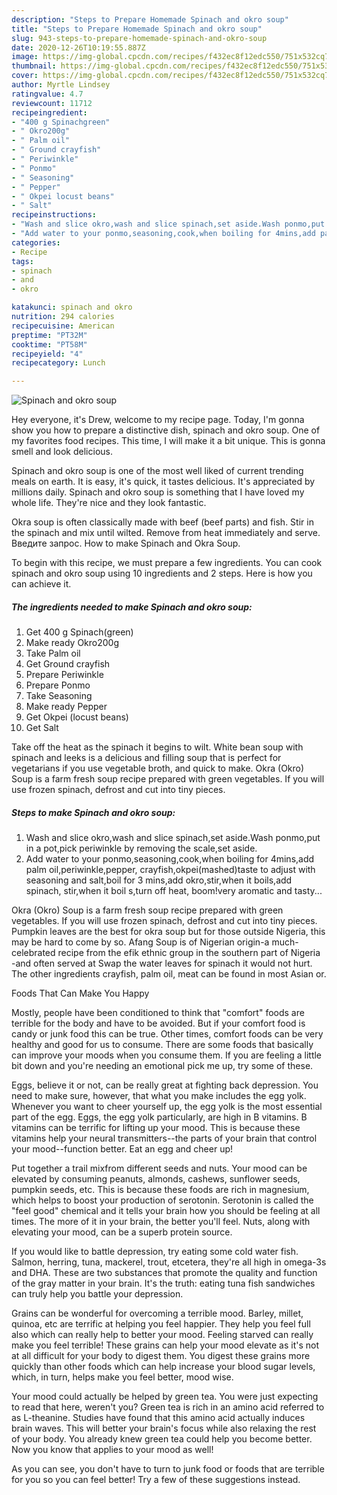 ```yaml
---
description: "Steps to Prepare Homemade Spinach and okro soup"
title: "Steps to Prepare Homemade Spinach and okro soup"
slug: 943-steps-to-prepare-homemade-spinach-and-okro-soup
date: 2020-12-26T10:19:55.887Z
image: https://img-global.cpcdn.com/recipes/f432ec8f12edc550/751x532cq70/spinach-and-okro-soup-recipe-main-photo.jpg
thumbnail: https://img-global.cpcdn.com/recipes/f432ec8f12edc550/751x532cq70/spinach-and-okro-soup-recipe-main-photo.jpg
cover: https://img-global.cpcdn.com/recipes/f432ec8f12edc550/751x532cq70/spinach-and-okro-soup-recipe-main-photo.jpg
author: Myrtle Lindsey
ratingvalue: 4.7
reviewcount: 11712
recipeingredient:
- "400 g Spinachgreen"
- " Okro200g"
- " Palm oil"
- " Ground crayfish"
- " Periwinkle"
- " Ponmo"
- " Seasoning"
- " Pepper"
- " Okpei locust beans"
- " Salt"
recipeinstructions:
- "Wash and slice okro,wash and slice spinach,set aside.Wash ponmo,put in a pot,pick periwinkle by removing the scale,set aside."
- "Add water to your ponmo,seasoning,cook,when boiling for 4mins,add palm oil,periwinkle,pepper, crayfish,okpei(mashed)taste to adjust with seasoning and salt,boil for 3 mins,add okro,stir,when it boils,add spinach, stir,when it boil s,turn off heat, boom!very aromatic and tasty..."
categories:
- Recipe
tags:
- spinach
- and
- okro

katakunci: spinach and okro 
nutrition: 294 calories
recipecuisine: American
preptime: "PT32M"
cooktime: "PT58M"
recipeyield: "4"
recipecategory: Lunch

---
```



![Spinach and okro soup](https://img-global.cpcdn.com/recipes/f432ec8f12edc550/751x532cq70/spinach-and-okro-soup-recipe-main-photo.jpg)

Hey everyone, it's Drew, welcome to my recipe page. Today, I'm gonna show you how to prepare a distinctive dish, spinach and okro soup. One of my favorites food recipes. This time, I will make it a bit unique. This is gonna smell and look delicious.

Spinach and okro soup is one of the most well liked of current trending meals on earth. It is easy, it's quick, it tastes delicious. It's appreciated by millions daily. Spinach and okro soup is something that I have loved my whole life. They're nice and they look fantastic.

Okra soup is often classically made with beef (beef parts) and fish. Stir in the spinach and mix until wilted. Remove from heat immediately and serve. Введите запрос. How to make Spinach and Okra Soup.


To begin with this recipe, we must prepare a few ingredients. You can cook spinach and okro soup using 10 ingredients and 2 steps. Here is how you can achieve it.

<!--inarticleads1-->

##### The ingredients needed to make Spinach and okro soup:

1. Get 400 g Spinach(green)
1. Make ready  Okro200g
1. Take  Palm oil
1. Get  Ground crayfish
1. Prepare  Periwinkle
1. Prepare  Ponmo
1. Take  Seasoning
1. Make ready  Pepper
1. Get  Okpei (locust beans)
1. Get  Salt


Take off the heat as the spinach it begins to wilt. White bean soup with spinach and leeks is a delicious and filling soup that is perfect for vegetarians if you use vegetable broth, and quick to make. Okra (Okro) Soup is a farm fresh soup recipe prepared with green vegetables. If you will use frozen spinach, defrost and cut into tiny pieces. 

<!--inarticleads2-->

##### Steps to make Spinach and okro soup:

1. Wash and slice okro,wash and slice spinach,set aside.Wash ponmo,put in a pot,pick periwinkle by removing the scale,set aside.
1. Add water to your ponmo,seasoning,cook,when boiling for 4mins,add palm oil,periwinkle,pepper, crayfish,okpei(mashed)taste to adjust with seasoning and salt,boil for 3 mins,add okro,stir,when it boils,add spinach, stir,when it boil s,turn off heat, boom!very aromatic and tasty...


Okra (Okro) Soup is a farm fresh soup recipe prepared with green vegetables. If you will use frozen spinach, defrost and cut into tiny pieces. Pumpkin leaves are the best for okra soup but for those outside Nigeria, this may be hard to come by so. Afang Soup is of Nigerian origin-a much-celebrated recipe from the efik ethnic group in the southern part of Nigeria -and often served at Swap the water leaves for spinach it would not hurt. The other ingredients crayfish, palm oil, meat can be found in most Asian or. 

Foods That Can Make You Happy


Mostly, people have been conditioned to think that "comfort" foods are terrible for the body and have to be avoided. But if your comfort food is candy or junk food this can be true. Other times, comfort foods can be very healthy and good for us to consume. There are some foods that basically can improve your moods when you consume them. If you are feeling a little bit down and you're needing an emotional pick me up, try some of these.

Eggs, believe it or not, can be really great at fighting back depression. You need to make sure, however, that what you make includes the egg yolk. Whenever you want to cheer yourself up, the egg yolk is the most essential part of the egg. Eggs, the egg yolk particularly, are high in B vitamins. B vitamins can be terrific for lifting up your mood. This is because these vitamins help your neural transmitters--the parts of your brain that control your mood--function better. Eat an egg and cheer up!

Put together a trail mixfrom different seeds and nuts. Your mood can be elevated by consuming peanuts, almonds, cashews, sunflower seeds, pumpkin seeds, etc. This is because these foods are rich in magnesium, which helps to boost your production of serotonin. Serotonin is called the "feel good" chemical and it tells your brain how you should be feeling at all times. The more of it in your brain, the better you'll feel. Nuts, along with elevating your mood, can be a superb protein source.

If you would like to battle depression, try eating some cold water fish. Salmon, herring, tuna, mackerel, trout, etcetera, they're all high in omega-3s and DHA. These are two substances that promote the quality and function of the gray matter in your brain. It's the truth: eating tuna fish sandwiches can truly help you battle your depression. 

Grains can be wonderful for overcoming a terrible mood. Barley, millet, quinoa, etc are terrific at helping you feel happier. They help you feel full also which can really help to better your mood. Feeling starved can really make you feel terrible! These grains can help your mood elevate as it's not at all difficult for your body to digest them. You digest these grains more quickly than other foods which can help increase your blood sugar levels, which, in turn, helps make you feel better, mood wise.

Your mood could actually be helped by green tea. You were just expecting to read that here, weren't you? Green tea is rich in an amino acid referred to as L-theanine. Studies have found that this amino acid actually induces brain waves. This will better your brain's focus while also relaxing the rest of your body. You already knew green tea could help you become better. Now you know that applies to your mood as well!

As you can see, you don't have to turn to junk food or foods that are terrible for you so you can feel better! Try  a few  of  these  suggestions  instead.

